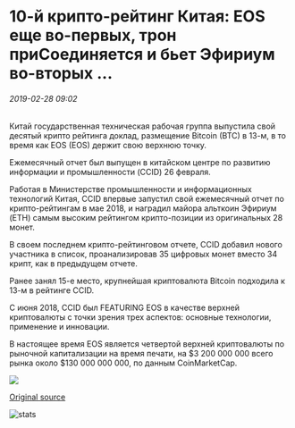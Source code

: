 # 10-й крипто-рейтинг Китая: EOS еще во-первых, трон приСоединяется и бьет Эфириум во-вторых ...

###### 2019-02-28 09:02

Китай государственная техническая рабочая группа выпустила свой десятый крипто рейтинга доклад, размещение Bitcoin (BTC) в 13-м, в то время как EOS (EOS) держит свою верхнюю точку.

Ежемесячный отчет был выпущен в китайском центре по развитию информации и промышленности (CCID) 26 февраля.

Работая в Министерстве промышленности и информационных технологий Китая, CCID впервые запустил свой ежемесячный отчет по крипто-рейтингам в мае 2018, и наградил майора альткоин Эфириум (ETH) самым высоким рейтингом крипто-позиции из оригинальных 28 монет.

В своем последнем крипто-рейтинговом отчете, CCID добавил нового участника в список, проанализировав 35 цифровых монет вместо 34 крипт, как в предыдущем отчете.

Ранее занял 15-е место, крупнейшая криптовалюта Bitcoin подходила к 13-м в рейтинге CCID.

С июня 2018, CCID был FEATURING EOS в качестве верхней криптовалюты с точки зрения трех аспектов: основные технологии, применение и инновации.

В настоящее время EOS является четвертой верхней криптовалюты по рыночной капитализации на время печати, на $3 200 000 000 всего рынка около $130 000 000 000, по данным CoinMarketCap.

![](https://s3.cointelegraph.com/storage/uploads/view/6006b82aa194697a622442dc6fb2c993.png)

[Original source](https://cointelegraph.com/news/chinas-10th-crypto-rankings-eos-still-in-first-tron-joins-and-beats-ethereum-to-second)

![stats](https://c.statcounter.com/11760860/0/a89fa40b/1/ "stats")